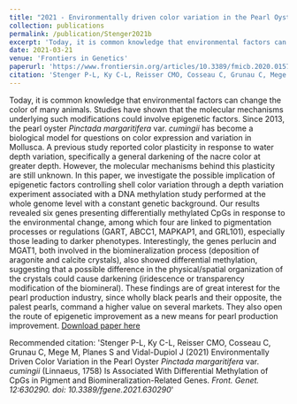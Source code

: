 ```yaml
---
title: "2021 - Environmentally driven color variation in the Pearl Oyster *Pinctada margaritifera* var. *cumingii* (Linnaeus, 1758) is associated with differential methylation of CpGs in pigment and biomineralization related genes"
collection: publications
permalink: /publication/Stenger2021b
excerpt: 'Today, it is common knowledge that environmental factors can change the color of many animals. Studies have shown that the molecular mechanisms underlying such modifications could involve epigenetic factors. Since 2013, the pearl oyster *Pinctada margaritifera* var. *cumingii* has become a biological model for questions on color expression and variation in Mollusca. A previous study reported color plasticity in response to water depth variation, specifically a general darkening of the nacre color at greater depth. However, the molecular mechanisms behind this plasticity are still unknown. In this paper, we investigate the possible implication of epigenetic factors controlling shell color variation through a depth variation experiment associated with a DNA methylation study performed at the whole genome level with a constant genetic background. Our results revealed six genes presenting differentially methylated CpGs in response to the environmental change, among which four are linked to pigmentation processes or regulations (GART, ABCC1, MAPKAP1, and GRL101), especially those leading to darker phenotypes. Interestingly, the genes perlucin and MGAT1, both involved in the biomineralization process (deposition of aragonite and calcite crystals), also showed differential methylation, suggesting that a possible difference in the physical/spatial organization of the crystals could cause darkening (iridescence or transparency modification of the biomineral). These findings are of great interest for the pearl production industry, since wholly black pearls and their opposite, the palest pearls, command a higher value on several markets. They also open the route of epigenetic improvement as a new means for pearl production improvement.'
date: 2021-03-21
venue: 'Frontiers in Genetics'
paperurl: 'https://www.frontiersin.org/articles/10.3389/fmicb.2020.01579/full?&utm_source=Email_to_authors_&utm_medium=Email&utm_content=T1_11.5e1_author&utm_campaign=Email_publication&field=&journalName=Frontiers_in_Microbiology&id=540521'
citation: 'Stenger P-L, Ky C-L, Reisser CMO, Cosseau C, Grunau C, Mege M, Planes S and Vidal-Dupiol J (2021) Environmentally Driven Color Variation in the Pearl Oyster *Pinctada margaritifera* var. *cumingii* (Linnaeus, 1758) Is Associated With Differential Methylation of CpGs in Pigment and Biomineralization-Related Genes. <i>Front. Genet. 12:630290. doi: 10.3389/fgene.2021.630290</i>'
---
```

Today, it is common knowledge that environmental factors can change the color of many animals. Studies have shown that the molecular mechanisms underlying such modifications could involve epigenetic factors. Since 2013, the pearl oyster *Pinctada margaritifera* var. *cumingii* has become a biological model for questions on color expression and variation in Mollusca. A previous study reported color plasticity in response to water depth variation, specifically a general darkening of the nacre color at greater depth. However, the molecular mechanisms behind this plasticity are still unknown. In this paper, we investigate the possible implication of epigenetic factors controlling shell color variation through a depth variation experiment associated with a DNA methylation study performed at the whole genome level with a constant genetic background. Our results revealed six genes presenting differentially methylated CpGs in response to the environmental change, among which four are linked to pigmentation processes or regulations (GART, ABCC1, MAPKAP1, and GRL101), especially those leading to darker phenotypes. Interestingly, the genes perlucin and MGAT1, both involved in the biomineralization process (deposition of aragonite and calcite crystals), also showed differential methylation, suggesting that a possible difference in the physical/spatial organization of the crystals could cause darkening (iridescence or transparency modification of the biomineral). These findings are of great interest for the pearl production industry, since wholly black pearls and their opposite, the palest pearls, command a higher value on several markets. They also open the route of epigenetic improvement as a new means for pearl production improvement.
[Download paper here](https://www.frontiersin.org/articles/10.3389/fgene.2021.630290/full)

Recommended citation: 'Stenger P-L, Ky C-L, Reisser CMO, Cosseau C, Grunau C, Mege M, Planes S and Vidal-Dupiol J (2021) Environmentally Driven Color Variation in the Pearl Oyster *Pinctada margaritifera* var. *cumingii* (Linnaeus, 1758) Is Associated With Differential Methylation of CpGs in Pigment and Biomineralization-Related Genes. <i>Front. Genet. 12:630290. doi: 10.3389/fgene.2021.630290</i>'
